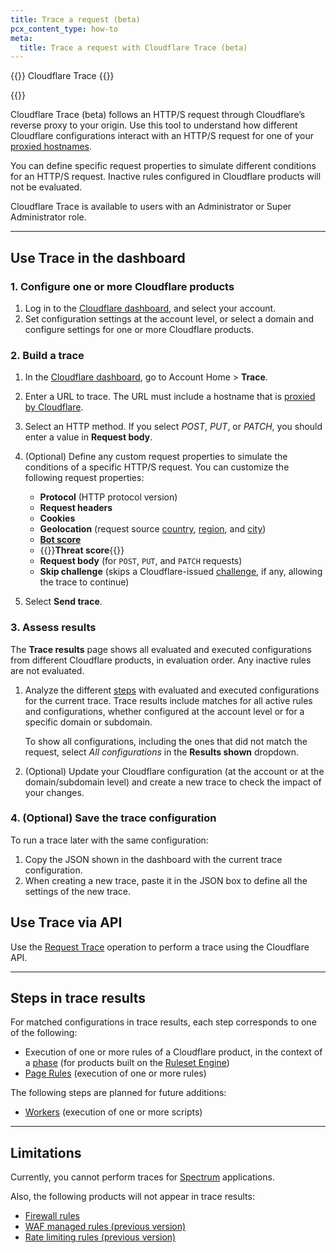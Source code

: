 ```yaml
---
title: Trace a request (beta)
pcx_content_type: how-to
meta:
  title: Trace a request with Cloudflare Trace (beta)
---
```


{{<heading-pill style="beta">}} Cloudflare Trace {{</heading-pill>}}

{{<plan type="all">}}

Cloudflare Trace (beta) follows an HTTP/S request through Cloudflare’s reverse proxy to your origin. Use this tool to understand how different Cloudflare configurations interact with an HTTP/S request for one of your [proxied hostnames](/dns/manage-dns-records/reference/proxied-dns-records/).

You can define specific request properties to simulate different conditions for an HTTP/S request. Inactive rules configured in Cloudflare products will not be evaluated.

Cloudflare Trace is available to users with an Administrator or Super Administrator role.

---

## Use Trace in the dashboard

### 1. Configure one or more Cloudflare products

1. Log in to the [Cloudflare dashboard](https://dash.cloudflare.com), and select your account.
2. Set configuration settings at the account level, or select a domain and configure settings for one or more Cloudflare products.

### 2. Build a trace

1. In the [Cloudflare dashboard](https://dash.cloudflare.com), go to Account Home > **Trace**.

2. Enter a URL to trace. The URL must include a hostname that is [proxied by Cloudflare](/dns/manage-dns-records/reference/proxied-dns-records/).

3. Select an HTTP method. If you select _POST_, _PUT_, or _PATCH_, you should enter a value in **Request body**.

4. (Optional) Define any custom request properties to simulate the conditions of a specific HTTP/S request. You can customize the following request properties:

    * **Protocol** (HTTP protocol version)
    * **Request headers**
    * **Cookies**
    * **Geolocation** (request source [country](/ruleset-engine/rules-language/fields/#field-ip-src-country), [region](/ruleset-engine/rules-language/fields/#field-ip-src-region_code), and [city](/ruleset-engine/rules-language/fields/#field-ip-src-city))
    * [**Bot score**](/bots/concepts/bot-score/)
    * {{<glossary-tooltip term_id="threat score" link="/ruleset-engine/rules-language/fields/#field-cf-threat_score">}}**Threat score**{{</glossary-tooltip>}}
    * **Request body** (for `POST`, `PUT`, and `PATCH` requests)
    * **Skip challenge** (skips a Cloudflare-issued [challenge](/waf/reference/cloudflare-challenges/), if any, allowing the trace to continue)

5. Select **Send trace**.

### 3. Assess results

The **Trace results** page shows all evaluated and executed configurations from different Cloudflare products, in evaluation order. Any inactive rules are not evaluated.

1. Analyze the different [steps](#steps-in-trace-results) with evaluated and executed configurations for the current trace. Trace results include matches for all active rules and configurations, whether configured at the account level or for a specific domain or subdomain.

    To show all configurations, including the ones that did not match the request, select _All configurations_ in the **Results shown** dropdown.

2. (Optional) Update your Cloudflare configuration (at the account or at the domain/subdomain level) and create a new trace to check the impact of your changes.

### 4. (Optional) Save the trace configuration

To run a trace later with the same configuration:

1. Copy the JSON shown in the dashboard with the current trace configuration.
2. When creating a new trace, paste it in the JSON box to define all the settings of the new trace.

## Use Trace via API

Use the [Request Trace](/api/operations/account-request-tracer-request-trace) operation to perform a trace using the Cloudflare API.

---

## Steps in trace results

For matched configurations in trace results, each step corresponds to one of the following:

* Execution of one or more rules of a Cloudflare product, in the context of a [phase](/ruleset-engine/about/phases/) (for products built on the [Ruleset Engine](/ruleset-engine/))
* [Page Rules](/rules/page-rules/) (execution of one or more rules)

The following steps are planned for future additions:

* [Workers](/workers/) (execution of one or more scripts)

---

## Limitations

Currently, you cannot perform traces for [Spectrum](/spectrum/) applications.

Also, the following products will not appear in trace results:

* [Firewall rules](/firewall/)
* [WAF managed rules (previous version)](/waf/reference/legacy/old-waf-managed-rules/)
* [Rate limiting rules (previous version)](/waf/reference/legacy/old-rate-limiting/)
